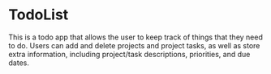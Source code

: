 # TodoList

This is a todo app that allows the user to keep track of things that they need to do. 
Users can add and delete projects and project tasks, as well as store extra information, 
including project/task descriptions, priorities, and due dates.
